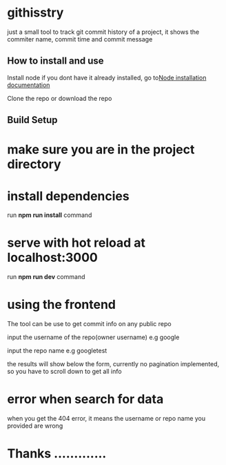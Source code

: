 # githisstry
just a small tool to track git commit history of a project, it shows the commiter name, commit time and commit message

## How to install and use

<p>Install node if you dont have it already installed, go to<a href="https://nodejs.org/en/download/">Node installation documentation</a></p>
<p>

Clone the repo or download the repo

## Build Setup

# make sure you are in the project directory

# install dependencies
run <b>npm run install</b> command

# serve with hot reload at localhost:3000
run <b>npm run dev</b> command

# using the frontend
The tool can be use to get commit info on any public repo

input the username of the repo(owner username) e.g google

input the repo name e.g googletest

the results will show below the form, currently no pagination implemented, so you have to scroll down to get all info

# error when search for data 

when you get the 404 error, it means the username or repo name you provided are wrong

# Thanks .............

